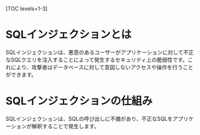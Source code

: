 [TOC levels=1-3]
# SQLインジェクションとは
SQLインジェクションは、悪意のあるユーザーがアプリケーションに対して不正なSQLクエリを注入することによって発生するセキュリティ上の脆弱性です。これにより、攻撃者はデータベースに対して意図しないアクセスや操作を行うことができます。

# SQLインジェクションの仕組み
SQLインジェクションは、SQLの呼び出しに不備があり、不正なSQLをアプリケーションが解釈することで発生します。
